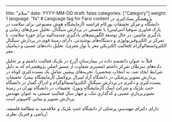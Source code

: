 
---
title: "سلام"
date: YYYY-MM-DD
draft: false
categories: ["Category"]
weight: 1
language: "fa"  # Language tag for Farsi content
پژوهشگرِ پسادکتری در دانشگاه و مرکزِ تحقیقاتِ یورکامِ فرانسه (آزمایشگاهِ هوشِ مصنوعی برای سلامت در پارک فناوری سوفیا آنتی‌لیس)  با تخصص در پردازشِ سیگنال، تحلیلِ سری‌های زمانی و یادگیریِ ماشین. در حالِ توسعهٔ الگوریتم‌های یادگیریِ چندمدالیته برای حوزهٔ سلامت، با تمرکز بر الکتروفیزیولوژی و دستگاه‌های پوشیدنی. دارای زمینهٔ قوی در پردازشِ سیگنالِ الکتروانسفالوگرام (فعالیتِ الکتریکیِ مغز یا نوارِ مغزی)، تحلیلِ داده‌های عصبی و دینامیکِ مغز.

قبلاً به عنوانِ دانشمندِ داده در بیمارستانِ آزُرخ در بلژیک فعالیت داشتم و بر تحلیلِ داده‌های سرطان تمرکز داشتم (مسیری متفاوت از مسیرِ اصلیِ پژوهشی‌ام که به دلیلِ شرایط ایجاد شد، نه انتخابِ شخصی). تجربه‌های پیشین شاملِ یک پست‌دکتریِ کوتاه در پردازشِ تصویرِ پزشکی در دانشگاهِ آزادِ لیبرالِ بروکسل (آزمایشگاهِ بیمز)، تحقیقاتِ پست‌دکتری و دکتری در پردازشِ سیگنالِ الکتروانسفالوگرام و ادراکِ گفتار در دانشگاهِ خنتِ بلژیک و شرکتِ ایمک (آزمایشگاهِ ویوز)، تحقیقات در دانشگاهِ تهران در زمینهٔ تصویربرداریِ عصبی و کدگذاریِ تنک، و چهار سال فعالیتِ صنعتی به عنوانِ مهندسِ پردازشِ تصویر و بیناییِ کامپیوتر است.

دارای دکترای مهندسیِ پزشکی از دانشگاهِ خنتِ بلژیک و علاقه‌مند به مطالعهٔ فلسفه، ریاضی و فیزیکِ نظری!